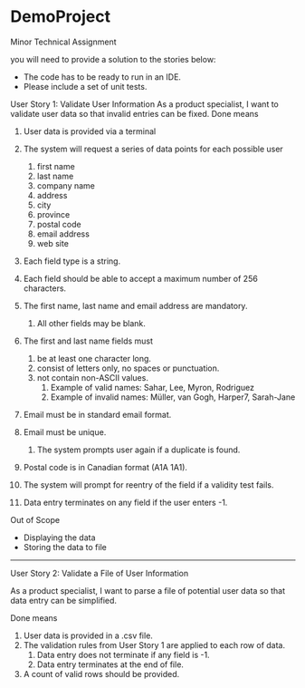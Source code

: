 # DemoProject
Minor Technical Assignment


you will need to provide a solution to the stories below:
- The code has to be ready to run in an IDE.
- Please include a set of unit tests.

User Story 1: Validate User Information
As a product specialist, I want to validate user data so that invalid entries can be fixed.
Done means
1. User data is provided via a terminal

2. The system will request a series of data points for each possible user
	1. first name
	2. last name
	3. company name
	4. address
	5. city
	6. province
	7. postal code
	8. email address
	9. web site

3. Each field type is a string.

4. Each field should be able to accept a maximum number of 256 characters.

5. The first name, last name and email address are mandatory.
	1. All other fields may be blank.

6. The first and last name fields must
	1. be at least one character long.
	2. consist of letters only, no spaces or punctuation.
	3. not contain non-ASCII values.
		1. Example of valid names: Sahar, Lee, Myron, Rodriguez
		2. Example of invalid names: Müller, van Gogh, Harper7, Sarah-Jane

7. Email must be in standard email format.
8. Email must be unique.
	1. The system prompts user again if a duplicate is found.
9. Postal code is in Canadian format (A1A 1A1).
10. The system will prompt for reentry of the field if a validity test fails.
11. Data entry terminates on any field if the user enters -1.

Out of Scope
- Displaying the data
- Storing the data to file

-------------------------------------------------------------------------------------
User Story 2: Validate a File of User Information

As a product specialist, I want to parse a file of potential user data so that data entry can be simplified.

Done means
1. User data is provided in a .csv file.
2. The validation rules from User Story 1 are applied to each row of data.
	1. Data entry does not terminate if any field is -1.
	2. Data entry terminates at the end of file.
3. A count of valid rows should be provided.
